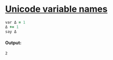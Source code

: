 [1]: https://rosettacode.org/wiki/Unicode_variable_names

# [Unicode variable names][1]

```ruby
var Δ = 1
Δ += 1
say Δ
```

#### Output:
```
2
```
